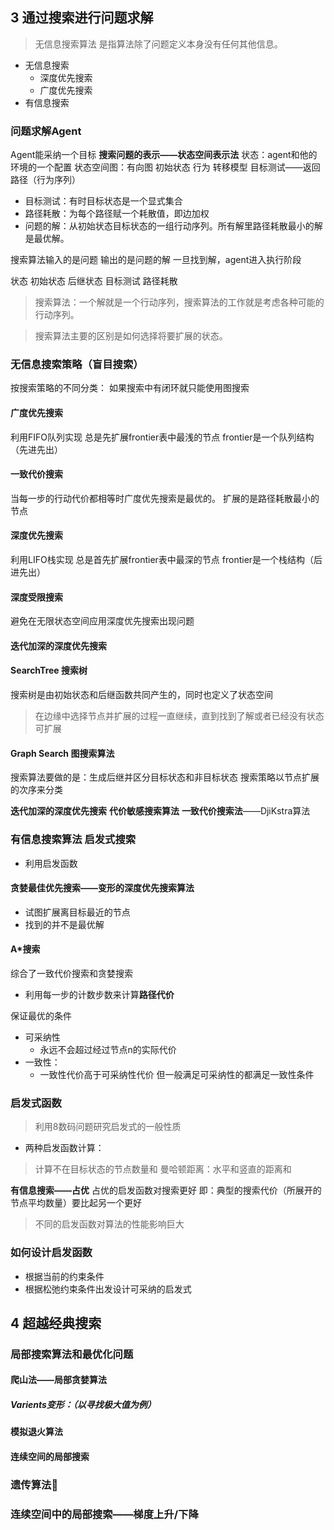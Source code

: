 ## 3 通过搜索进行问题求解
> 无信息搜索算法
> 是指算法除了问题定义本身没有任何其他信息。
- 无信息搜索
	- 深度优先搜索
	- 广度优先搜索
- 有信息搜索

### 问题求解Agent
Agent能采纳一个目标
**搜索问题的表示——状态空间表示法**
状态：agent和他的环境的一个配置
状态空间图：有向图
初始状态 行为 转移模型 目标测试——返回路径（行为序列）

- 目标测试：有时目标状态是一个显式集合
- 路径耗散：为每个路径赋一个耗散值，即边加权
- 问题的解：从初始状态目标状态的一组行动序列。所有解里路径耗散最小的解是最优解。

搜索算法输入的是问题 输出的是问题的解
一旦找到解，agent进入执行阶段

状态 初始状态 后继状态 目标测试 路径耗散
> 搜索算法：一个解就是一个行动序列，搜索算法的工作就是考虑各种可能的行动序列。

> 搜索算法主要的区别是如何选择将要扩展的状态。

### 无信息搜索策略（盲目搜索）
按搜索策略的不同分类：
如果搜索中有闭环就只能使用图搜索

#### 广度优先搜索
利用FIFO队列实现
总是先扩展frontier表中最浅的节点
frontier是一个队列结构（先进先出）
#### 一致代价搜索
当每一步的行动代价都相等时广度优先搜索是最优的。
扩展的是路径耗散最小的节点
#### 深度优先搜索
利用LIFO栈实现
总是首先扩展frontier表中最深的节点
frontier是一个栈结构（后进先出）
#### 深度受限搜索
避免在无限状态空间应用深度优先搜索出现问题
#### 迭代加深的深度优先搜索

#### SearchTree 搜索树
搜索树是由初始状态和后继函数共同产生的，同时也定义了状态空间
> 在边缘中选择节点并扩展的过程一直继续，直到找到了解或者已经没有状态可扩展

#### Graph Search 图搜索算法
搜索算法要做的是：生成后继并区分目标状态和非目标状态
搜索策略以节点扩展的次序来分类

**迭代加深的深度优先搜索**
**代价敏感搜索算法**
**一致代价搜索法**——DjiKstra算法


### 有信息搜索算法 启发式搜索
- 利用启发函数
  
#### 贪婪最佳优先搜索——变形的深度优先搜索算法
- 试图扩展离目标最近的节点 
- 找到的并不是最优解

#### A*搜索
综合了一致代价搜索和贪婪搜索
- 利用每一步的计数步数来计算**路径代价**

保证最优的条件
- 可采纳性
  - 永远不会超过经过节点n的实际代价
- 一致性：
  - 一致性代价高于可采纳性代价 但一般满足可采纳性的都满足一致性条件

### 启发式函数
> 利用8数码问题研究启发式的一般性质

- 两种启发函数计算：
> 计算不在目标状态的节点数量和
> 曼哈顿距离：水平和竖直的距离和

**有信息搜索——占优**
占优的启发函数对搜索更好
即：典型的搜索代价（所展开的节点平均数量）要比起另一个更好
> 不同的启发函数对算法的性能影响巨大

### 如何设计启发函数
  - 根据当前的约束条件
  - 根据松弛约束条件出发设计可采纳的启发式


## 4 超越经典搜索


### 局部搜索算法和最优化问题

#### 爬山法——局部贪婪算法


##### Varients变形：（以寻找极大值为例）


#### 模拟退火算法


#### 连续空间的局部搜索

### 遗传算法🧬




### 连续空间中的局部搜索——梯度上升/下降


